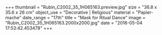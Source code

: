 +++
thumbnail = "Rubin_C2002_35_1H065163.preview.jpg"
size = "36.8 x 35.6 x 26 cm"
object_use = "Decorative | Religious"
material = "Papier-mache"
date_range = "17th"
title = "Mask for Ritual Dance"
image = "Rubin_C2002_35_1H065163.2000x2000.jpg"
date = "2016-05-04 17:53:42.453478"
+++
